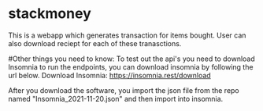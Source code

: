 # stackmoney
This is a webapp which generates transaction for items bought. User can also download reciept for each of these tranasctions.

#Other things you need to know:
To test out the api's you need to download Insomnia to run the endpoints, you can download insomnia by following the url below.
Download Insomnia: https://insomnia.rest/download

After you download the software, you import the json file from the repo named "Insomnia_2021-11-20.json" and then import into insomnia.
